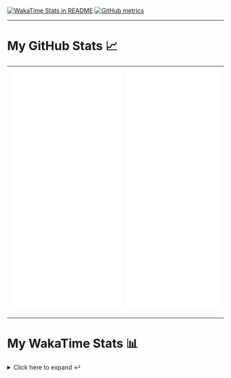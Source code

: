[![WakaTime Stats in README](https://github.com/LOsioChico/LOsioChico/actions/workflows/waka.yml/badge.svg)](https://github.com/LOsioChico/LOsioChico/actions/workflows/waka.yml) [![GitHub metrics](https://github.com/LOsioChico/LOsioChico/actions/workflows/metrics.yml/badge.svg)](https://github.com/LOsioChico/LOsioChico/actions/workflows/metrics.yml)

---

# My GitHub Stats 📈

| ![](./assets/metrics.svg) | ![](./assets/metrics2.svg) |
| ------------------------- | -------------------------- |

---

# My WakaTime Stats 📊

<details>
<summary>Click here to expand ↩️</summary>
<br>

<!--START_SECTION:waka-->
![Code Time](http://img.shields.io/badge/Code%20Time-2%2C078%20hrs%2010%20mins-blue)

![Lines of code](https://img.shields.io/badge/From%20Hello%20World%20I%27ve%20Written-387.7%20thousand%20lines%20of%20code-blue)

**🐱 My GitHub Data** 

> 📦 670.9 kB Used in GitHub's Storage 
 > 
> 🏆 11 Contributions in the Year 2025
 > 
> 🚫 Not Opted to Hire
 > 
> 📜 28 Public Repositories 
 > 
> 🔑 32 Private Repositories 
 > 
**I'm a Night 🦉** 

```text
🌞 Morning                606 commits         ███░░░░░░░░░░░░░░░░░░░░░░   13.86 % 
🌆 Daytime                1374 commits        ████████░░░░░░░░░░░░░░░░░   31.43 % 
🌃 Evening                1496 commits        █████████░░░░░░░░░░░░░░░░   34.22 % 
🌙 Night                  896 commits         █████░░░░░░░░░░░░░░░░░░░░   20.49 % 
```
📅 **I'm Most Productive on Thursday** 

```text
Monday                   622 commits         ████░░░░░░░░░░░░░░░░░░░░░   14.23 % 
Tuesday                  652 commits         ████░░░░░░░░░░░░░░░░░░░░░   14.91 % 
Wednesday                488 commits         ███░░░░░░░░░░░░░░░░░░░░░░   11.16 % 
Thursday                 798 commits         █████░░░░░░░░░░░░░░░░░░░░   18.25 % 
Friday                   665 commits         ████░░░░░░░░░░░░░░░░░░░░░   15.21 % 
Saturday                 744 commits         ████░░░░░░░░░░░░░░░░░░░░░   17.02 % 
Sunday                   403 commits         ██░░░░░░░░░░░░░░░░░░░░░░░   09.22 % 
```


📊 **This Week I Spent My Time On** 

```text
💬 Programming Languages: 
Scala                    9 hrs 47 mins       ████████████████████░░░░░   79.37 % 
JavaScript               1 hr 41 mins        ███░░░░░░░░░░░░░░░░░░░░░░   13.75 % 
Markdown                 33 mins             █░░░░░░░░░░░░░░░░░░░░░░░░   04.54 % 
JSON                     14 mins             ░░░░░░░░░░░░░░░░░░░░░░░░░   01.94 % 
Other                    1 min               ░░░░░░░░░░░░░░░░░░░░░░░░░   00.19 % 
```

**I Mostly Code in TypeScript** 

```text
TypeScript               33 repos            █████████████░░░░░░░░░░░░   52.38 % 
Scala                    8 repos             ███░░░░░░░░░░░░░░░░░░░░░░   12.70 % 
JavaScript               6 repos             ██░░░░░░░░░░░░░░░░░░░░░░░   09.52 % 
CSS                      5 repos             ██░░░░░░░░░░░░░░░░░░░░░░░   07.94 % 
Java                     2 repos             █░░░░░░░░░░░░░░░░░░░░░░░░   03.17 % 
```




 Last Updated on 29/03/2025 01:05:17 UTC
<!--END_SECTION:waka-->

## </details>
